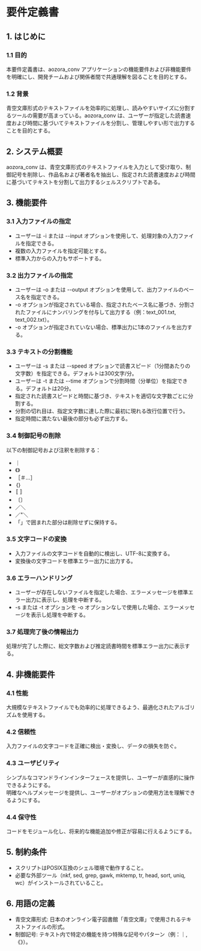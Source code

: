 
# 要件定義書

## 1. はじめに

### 1.1 目的

本要件定義書は、aozora_conv アプリケーションの機能要件および非機能要件を明確にし、開発チームおよび関係者間で共通理解を図ることを目的とする。

### 1.2 背景

青空文庫形式のテキストファイルを効率的に処理し、読みやすいサイズに分割するツールの需要が高まっている。aozora_conv は、ユーザーが指定した読書速度および時間に基づいてテキストファイルを分割し、管理しやすい形で出力することを目的とする。

## 2. システム概要

aozora_conv は、青空文庫形式のテキストファイルを入力として受け取り、制御記号を削除し、作品名および著者名を抽出し、指定された読書速度および時間に基づいてテキストを分割して出力するシェルスクリプトである。

## 3. 機能要件

### 3.1 入力ファイルの指定

- ユーザーは -i または --input オプションを使用して、処理対象の入力ファイルを指定できる。
- 複数の入力ファイルを指定可能とする。
- 標準入力からの入力もサポートする。

### 3.2 出力ファイルの指定

- ユーザーは -o または --output オプションを使用して、出力ファイルのベース名を指定できる。
- -o オプションが指定されている場合、指定されたベース名に基づき、分割されたファイルにナンバリングを付与して出力する（例：text_001.txt, text_002.txt）。
- -o オプションが指定されていない場合、標準出力に1本のファイルを出力する。

### 3.3 テキストの分割機能

- ユーザーは -s または --speed オプションで読書スピード（1分間あたりの文字数）を指定できる。デフォルトは300文字/分。
- ユーザーは -t または --time オプションで分割時間（分単位）を指定できる。デフォルトは20分。
- 指定された読書スピードと時間に基づき、テキストを適切な文字数ごとに分割する。
- 分割の切れ目は、指定文字数に達した際に最初に現れる改行位置で行う。
- 指定時間に満たない最後の部分も必ず出力する。

### 3.4 制御記号の削除

以下の制御記号および注釈を削除する：
- ｜
- 《》
- ［＃...］
- ｛｝
- 〚〛
- 〔〕
- ／＼
- ／"＼
- 「」で囲まれた部分は削除せずに保持する。

### 3.5 文字コードの変換

- 入力ファイルの文字コードを自動的に検出し、UTF-8に変換する。
- 変換後の文字コードを標準エラー出力に出力する。

### 3.6 エラーハンドリング

- ユーザーが存在しないファイルを指定した場合、エラーメッセージを標準エラー出力に表示し、処理を中断する。
- -s または -t オプションを -o オプションなしで使用した場合、エラーメッセージを表示し処理を中断する。

### 3.7 処理完了後の情報出力

処理が完了した際に、総文字数および推定読書時間を標準エラー出力に表示する。

## 4. 非機能要件

### 4.1 性能

大規模なテキストファイルでも効率的に処理できるよう、最適化されたアルゴリズムを使用する。

### 4.2 信頼性

入力ファイルの文字コードを正確に検出・変換し、データの損失を防ぐ。

### 4.3 ユーザビリティ

シンプルなコマンドラインインターフェースを提供し、ユーザーが直感的に操作できるようにする。  
明確なヘルプメッセージを提供し、ユーザーがオプションの使用方法を理解できるようにする。

### 4.4 保守性

コードをモジュール化し、将来的な機能追加や修正が容易に行えるようにする。

## 5. 制約条件

- スクリプトはPOSIX互換のシェル環境で動作すること。
- 必要な外部ツール（nkf, sed, grep, gawk, mktemp, tr, head, sort, uniq, wc）がインストールされていること。

## 6. 用語の定義

- 青空文庫形式: 日本のオンライン電子図書館「青空文庫」で使用されるテキストファイルの形式。
- 制御記号: テキスト内で特定の機能を持つ特殊な記号やパターン（例：｜, 《》）。
